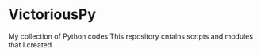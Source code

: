 # VictoriousPy
My collection of Python codes
This repository cntains scripts and modules that I created
